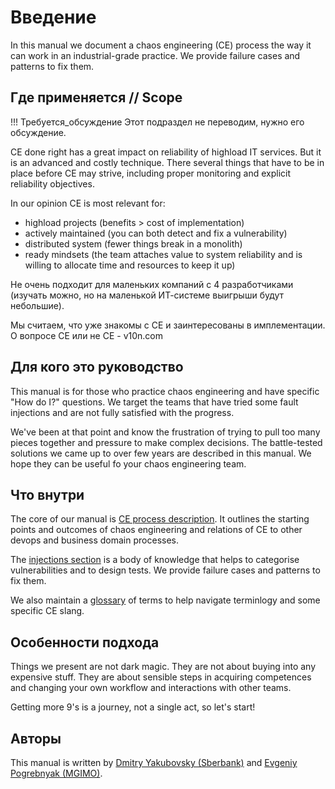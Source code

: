 # Введение

In this manual we document a chaos engineering (CE) process the way it 
can work in an industrial-grade practice. We provide failure
cases and patterns to fix them.

## Где применяется // Scope

!!! Требуется_обсуждение
    Этот подраздел не переводим, нужно его обсуждение.


CE done right has a great impact on reliability of highload 
IT services. But it is an advanced and costly technique.
There several things that have to be in place before CE
may strive, including proper monitoring and explicit reliability 
objectives.

In our opinion CE is most relevant for:

- highload projects (benefits > cost of implementation)
- actively maintained (you can both detect and fix a vulnerability)
- distributed system (fewer things break in a monolith)
- ready mindsets (the team attaches value to system reliability and is willing to allocate time and resources to keep it up)

Не очень подходит для маленьких компаний с 4 разработчиками
(изучать можно, но на маленькой ИТ-системе выигрыши будут небольшие).

Мы считаем, что уже знакомы с CE и заинтересованы в имплементации.
О вопросе CE или не CE - v10n.com

## Для кого это руководство

This manual is for those who practice chaos engineering
and have specific "How do I?" questions. We target the teams that have tried some fault injections 
and are not fully satisfied with the progress. 


We've been at that point and know the frustration of trying to pull too many pieces together and pressure to make complex decisions. The battle-tested solutions we came up to over few years are described in this manual. We hope they can be useful fo your chaos engineering team.

## Что внутри

The core of our manual is [CE process description](process.md). It outlines 
the starting points and outcomes of chaos engineering and relations of CE 
to other devops and business domain processes.

The [injections section](injections.md) is a body of knowledge that helps 
to categorise vulnerabilities and to design tests. We provide failure
cases and patterns to fix them.

We also maintain a [glossary](glossary.md) of terms to help 
navigate terminlogy and some specific CE slang.

## Особенности подхода

Things we present are not dark magic. They are not about 
buying into any expensive stuff. They are about sensible steps 
in acquiring competences and changing your own workflow
and interactions with other teams. 

Getting more 9's is a journey, not a single act, so let's start!

## Авторы

This manual is written by [Dmitry Yakubovsky (Sberbank)](https://twitter.com/d_yakubovsky) 
and [Evgeniy Pogrebnyak (MGIMO)](https://twitter.com/PogrebnyakE).  

